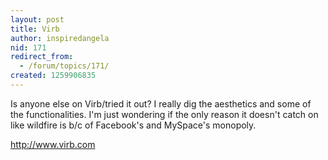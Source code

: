 ```yaml
---
layout: post
title: Virb
author: inspiredangela
nid: 171
redirect_from:
  - /forum/topics/171/
created: 1259906835
---
```

<p class="rteleft">Is anyone else on Virb/tried it out? I really dig the aesthetics and some of the functionalities. I'm just wondering if the only reason it doesn't catch on like wildfire is b/c of Facebook's and MySpace's&nbsp;monopoly.</p>
<p class="rteleft"><a href="http://www.virb.com">http://www.virb.com</a></p>
